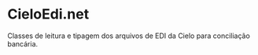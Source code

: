 # CieloEdi.net
Classes de leitura e tipagem dos arquivos de EDI da Cielo para conciliação bancária.
